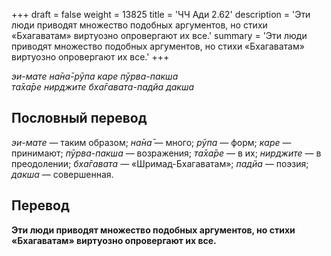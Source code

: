 +++
draft = false
weight = 13825
title = 'ЧЧ Ади 2.62'
description = 'Эти люди приводят множество подобных аргументов, но стихи «Бхагаватам» виртуозно опровергают их все.'
summary = 'Эти люди приводят множество подобных аргументов, но стихи «Бхагаватам» виртуозно опровергают их все.'
+++

_эи-мате на̄на̄-рӯпа каре пӯрва-пакша  
та̄ха̄ре нирджите бха̄гавата-падйа дакша_

## Пословный перевод

_эи_\-_мате_ — таким образом; _на̄на̄_ — много; _рӯпа_ — форм; _каре_ — принимают; _пӯрва_\-_пакша_ — возражения; _та̄ха̄ре_ — в их; _нирджите_ — в преодолении; _бха̄гавата_ — «Шримад-Бхагаватам»; _падйа_ — поэзия; _дакша_ — совершенная.

## Перевод

**Эти люди приводят множество подобных аргументов, но стихи «Бхагаватам» виртуозно опровергают их все.**
